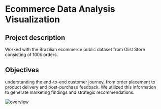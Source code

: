 # Ecommerce Data Analysis Visualization

## Project description

Worked with the Brazilian ecommerce public dataset from Olist Store consisting of 100k orders.

## Objectives

understanding the end-to-end customer journey, from order placement to product delivery and post-purchase feedback. We utilized this information to generate marketing findings and strategic recommendations.


![overview](https://github.com/leaarn/Ecommerce-Data-Analysis-Visualization/assets/125840819/14585e72-5336-4df2-b7ab-131cbb90e273)

